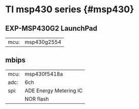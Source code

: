# TI msp430 series {#msp430}

## EXP-MSP430G2 LaunchPad

<table border=0>
<tr><td> mcu: </td><td> msp430g2554 </td></tr>
</table>

## mbips

<table border=0>
<tr><td> mcu:   </td><td> msp430f5418a 			</td></tr>
<tr><td> adc:   </td><td> 6ch          			</td></tr>
<tr><td> spi:   </td><td> ADE Energy Metering IC </td></tr>
<tr><td>		  </td><td> NOR flash				</td></tr>
</table>
